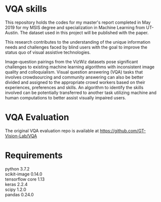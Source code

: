# VQA skills

This repository holds the codes for my master's report completed in May 2019 for my MSIS degree and specialization in Machine Learning from UT-Austin. The dataset used in this project will be published with the paper.

This research contributes to the understanding of the unique information needs and challenges faced by blind users with the goal to improve the status quo of visual assistive technologies.

Image-question pairings from the VizWiz datasets pose significant challenges to existing machine learning algorithms with inconsistent image quality and colloquialism. Visual question answering (VQA) tasks that involves crowdsourcing and community answering can also be better divided and assigned to the appropriate crowd workers based on their experiences, preferences and skills. An algorithm to identify the skills involved can be potentially transferred to another task utilizing machine and human computations to better assist visually impaired users.

# VQA Evaluation
The original VQA evaluation repo is available at https://github.com/GT-Vision-Lab/VQA

# Requirements
python 3.7.2 <br />
scikit-image 0.14.0 <br />
tensorflow core 1.13 <br />
keras 2.2.4 <br />
scipy 1.2.0 <br />
pandas 0.24.0 <br />
